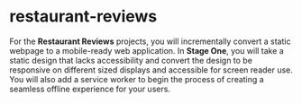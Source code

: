 # restaurant-reviews
 For the **Restaurant Reviews** projects, you will incrementally convert a static webpage to a mobile-ready web application. In **Stage One**, you will take a static design that lacks accessibility and convert the  design to be responsive on different sized displays and accessible for screen reader use. You will also add a  service worker to begin the process of creating a seamless offline experience for your users.
